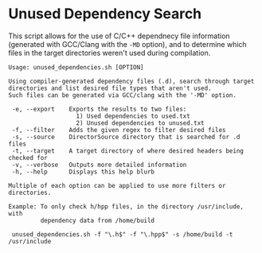 # Unused Dependency Search

This script allows for the use of C/C++ dependnecy file information (generated with GCC/Clang with the `-MD` option), and to determine which files in the target directories weren't used during compilation.

```
Usage: unused_dependencies.sh [OPTION]

Using compiler-generated dependency files (.d), search through target
directories and list desired file types that aren't used.
Such files can be generated via GCC/clang with the '-MD' option.

 -e, --export    Exports the results to two files:
                   1) Used dependencies to used.txt
                   2) Unused dependencies to unused.txt
 -f, --filter    Adds the given regex to filter desired files
 -s, --source    DirectorSource directory that is searched for .d files
 -t, --target    A target directory of where desired headers being checked for
 -v, --verbose   Outputs more detailed information
 -h, --help      Displays this help blurb

Multiple of each option can be applied to use more filters or directories.

Example: To only check h/hpp files, in the directory /usr/include, with
         dependency data from /home/build

 unused_dependencies.sh -f "\.h$" -f "\.hpp$" -s /home/build -t /usr/include
 ```